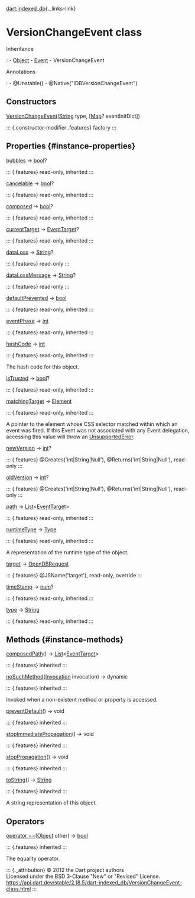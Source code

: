 [dart:indexed\_db](../dart-indexed_db/dart-indexed_db-library){._links-link}

VersionChangeEvent class
========================

Inheritance

:   -   [Object](../dart-core/object-class)
    -   [Event](../dart-html/event-class)
    -   VersionChangeEvent

Annotations

:   -   \@Unstable()
    -   \@Native(\"IDBVersionChangeEvent\")

Constructors
------------

[VersionChangeEvent](versionchangeevent/versionchangeevent)([String](../dart-core/string-class)
type, \[[Map](../dart-core/map-class)? eventInitDict\])

::: {.constructor-modifier .features}
factory
:::

Properties {#instance-properties}
----------

[bubbles](../dart-html/event/bubbles) → [bool](../dart-core/bool-class)?

::: {.features}
read-only, inherited
:::

[cancelable](../dart-html/event/cancelable) →
[bool](../dart-core/bool-class)?

::: {.features}
read-only, inherited
:::

[composed](../dart-html/event/composed) →
[bool](../dart-core/bool-class)?

::: {.features}
read-only, inherited
:::

[currentTarget](../dart-html/event/currenttarget) →
[EventTarget](../dart-html/eventtarget-class)?

::: {.features}
read-only, inherited
:::

[dataLoss](versionchangeevent/dataloss) →
[String](../dart-core/string-class)?

::: {.features}
read-only
:::

[dataLossMessage](versionchangeevent/datalossmessage) →
[String](../dart-core/string-class)?

::: {.features}
read-only
:::

[defaultPrevented](../dart-html/event/defaultprevented) →
[bool](../dart-core/bool-class)

::: {.features}
read-only, inherited
:::

[eventPhase](../dart-html/event/eventphase) →
[int](../dart-core/int-class)

::: {.features}
read-only, inherited
:::

[hashCode](../dart-core/object/hashcode) → [int](../dart-core/int-class)

::: {.features}
read-only, inherited
:::

The hash code for this object.

[isTrusted](../dart-html/event/istrusted) →
[bool](../dart-core/bool-class)?

::: {.features}
read-only, inherited
:::

[matchingTarget](../dart-html/event/matchingtarget) →
[Element](../dart-html/element-class)

::: {.features}
read-only, inherited
:::

A pointer to the element whose CSS selector matched within which an
event was fired. If this Event was not associated with any Event
delegation, accessing this value will throw an
[UnsupportedError](../dart-core/unsupportederror-class).

[newVersion](versionchangeevent/newversion) →
[int](../dart-core/int-class)?

::: {.features}
\@Creates(\'int\|String\|Null\'), \@Returns(\'int\|String\|Null\'),
read-only
:::

[oldVersion](versionchangeevent/oldversion) →
[int](../dart-core/int-class)?

::: {.features}
\@Creates(\'int\|String\|Null\'), \@Returns(\'int\|String\|Null\'),
read-only
:::

[path](../dart-html/event/path) →
[List](../dart-core/list-class)\<[EventTarget](../dart-html/eventtarget-class)\>

::: {.features}
read-only, inherited
:::

[runtimeType](../dart-core/object/runtimetype) →
[Type](../dart-core/type-class)

::: {.features}
read-only, inherited
:::

A representation of the runtime type of the object.

[target](versionchangeevent/target) →
[OpenDBRequest](opendbrequest-class)

::: {.features}
\@JSName(\'target\'), read-only, override
:::

[timeStamp](../dart-html/event/timestamp) →
[num](../dart-core/num-class)?

::: {.features}
read-only, inherited
:::

[type](../dart-html/event/type) → [String](../dart-core/string-class)

::: {.features}
read-only, inherited
:::

Methods {#instance-methods}
-------

[composedPath](../dart-html/event/composedpath)() →
[List](../dart-core/list-class)\<[EventTarget](../dart-html/eventtarget-class)\>

::: {.features}
inherited
:::

[noSuchMethod](../dart-core/object/nosuchmethod)([Invocation](../dart-core/invocation-class)
invocation) → dynamic

::: {.features}
inherited
:::

Invoked when a non-existent method or property is accessed.

[preventDefault](../dart-html/event/preventdefault)() → void

::: {.features}
inherited
:::

[stopImmediatePropagation](../dart-html/event/stopimmediatepropagation)()
→ void

::: {.features}
inherited
:::

[stopPropagation](../dart-html/event/stoppropagation)() → void

::: {.features}
inherited
:::

[toString](../dart-core/object/tostring)() →
[String](../dart-core/string-class)

::: {.features}
inherited
:::

A string representation of this object.

Operators
---------

[operator
==](../dart-core/object/operator_equals)([Object](../dart-core/object-class)
other) → [bool](../dart-core/bool-class)

::: {.features}
inherited
:::

The equality operator.

::: {._attribution}
© 2012 the Dart project authors\
Licensed under the BSD 3-Clause \"New\" or \"Revised\" License.\
<https://api.dart.dev/stable/2.18.5/dart-indexed_db/VersionChangeEvent-class.html>
:::
